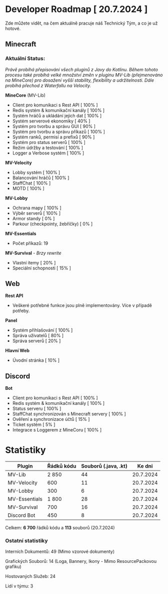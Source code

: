 # Developer Roadmap [ 20.7.2024 ]
Zde můžete vidět, na čem aktuálně pracuje náš Technický Tým, a co je už hotové.

## Minecraft

### Aktuální Status:

*Právě probíhá přepisování všech pluginů z Javy do Kotlinu. Během tohoto procesu také probíhá velké množství změn v pluginu MV-Lib (přejmenováno na MineCore) pro dosažení vyšší stability, flexibility a udržitelnosti. Dále probíhá přechod z Waterfallu na Velocity.*

**MineCore** (MV-Lib)
- Client pro komunikaci s Rest API [ 100% ]
- Redis systém & komunikační kanály [ 100% ]
- Systém hráčů a ukládání jejich dat [ 100% ]
- Systém serverové ekonomiky [ 40% ]
- Systém pro tvorbu a správu GUI [ 90% ] 
- Systém pro tvorbu a správu příkazů [ 100% ]
- Systém ranků, permisí a prefixů [ 90% ]
- Systém pro status serverů [ 100% ]
- Režim údržby a testování [ 100% ]
- Logger a Verbose systém [ 100% ]

**MV-Velocity**
- Lobby systém [ 100% ]
- Balancování hráčů [ 100% ]
- StaffChat [ 100% ]
- MOTD [ 100% ]

**MV-Lobby**
- Ochrana mapy [ 100% ]
- Výběr serverů [ 100% ]
- Armor standy [ 0% ]
- Parkour (checkpointy, žebříčky) [ 0% ]

**MV-Essentials**
- Počet příkazů: 19

**MV-Survival** - *Brzy rewrite*
- Vlastní itemy [ 20% ]
- Speciální schopnosti [ 15% ]

## Web

**Rest API**
- Veškeré potřebné funkce jsou plně implementovány. Více v případě potřeby.

**Panel**
- Systém přihlašování [ 100% ]
- Správa uživatelů [ 80% ]
- Správa serverů [ 20% ]

**Hlavní Web**
- Úvodní stránka [ 10% ]


## Discord

**Bot**
- Client pro komunikaci s Rest API [ 100% ]
- Redis systém & komunikační kanály [ 100% ]
- Status serveru [ 100% ]
- StaffChat synchronizován s Minecraft servery [ 100% ]
- Ověření a synchronizace účtů [ 15% ]
- Ticket systém [ 5% ]
- Integrace s Loggerem z MineCoru [ 100% ]

# Statistiky

| Plugin | Řádků kódu | Souborů (.java, .kt) | Ke dni |
| ------- | ------- | --------- | ---------------- |
| MV-Lib | 2 850 | 44 | 20.7.2024 |
| MV-Velocity | 600 | 11 | 20.7.2024 |
| MV-Lobby | 300 | 6 | 20.7.2024 |
| MV-Essentials | 1 800 | 28 | 20.7.2024 |
| MV-Survival | 700 | 16 | 20.7.2024 |
| Discord Bot | 450 | 8 | 20.7.2024 |

Celkem: **6 700** řádků kódu a **113** souborů (20.7.2024)

### Ostatní statistiky

Interních Dokumentů: 49 (Mimo vzorové dokumenty)

Grafických Souborů: 14 (Loga, Bannery, Ikony - Mimo ResourcePackovou grafiku)

Hostovaných Služeb: 24

Lidí v týmu: 3
